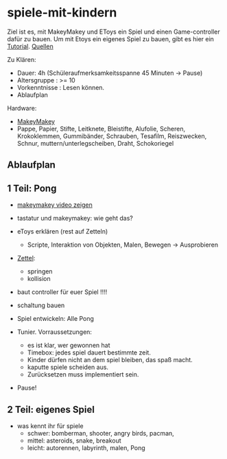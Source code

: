 ﻿spiele-mit-kindern
==================

Ziel ist es, mit MakeyMakey und EToys ein Spiel und einen Game-controller dafür zu bauen.
Um mit Etoys ein eigenes Spiel zu bauen, gibt es hier ein [Tutorial](http://niccokunzmann.github.io/spiele-mit-kindern/).
[Quellen](quellen/README.md)

Zu Klären:

- Dauer: 4h (Schüleraufmerksamkeitsspanne 45 Minuten -> Pause)
- Altersgruppe : >= 10
- Vorkenntnisse : Lesen können.
- Ablaufplan

Hardware:

- [MakeyMakey](http://www.makeymakey.com/)
- Pappe, Papier, Stifte, Leitknete, Bleistifte, Alufolie, Scheren, 
  Krokoklemmen, Gummibänder, Schrauben, Tesafilm, Reiszwecken, Schnur, muttern/unterlegscheiben, Draht, Schokoriegel


Ablaufplan
----------

1 Teil: Pong
------------

- [makeymakey video zeigen](http://www.makeymakey.com/)
- tastatur und makeymakey: wie geht das?
- eToys erklären (rest auf Zetteln)
  - Scripte, Interaktion von Objekten, Malen, Bewegen -> Ausprobieren
- [Zettel](todo.md):
  - springen
  - kollision
- baut controller für euer Spiel !!!!


- schaltung bauen
- Spiel entwickeln: Alle Pong

- Tunier. Vorraussetzungen: 
  - es ist klar, wer gewonnen hat
  - Timebox:  jedes spiel dauert bestimmte zeit. 
  - Kinder dürfen nicht an dem spiel bleiben, das spaß macht. 
  - kaputte spiele scheiden aus.
  - Zurücksetzen muss implementiert sein.

- Pause!

2 Teil: eigenes Spiel
---------------------

- was kennt ihr für spiele
  - schwer: bomberman, shooter, angry birds, pacman, 
  - mittel: asteroids, snake, breakout
  - leicht: autorennen, labyrinth, malen, Pong




